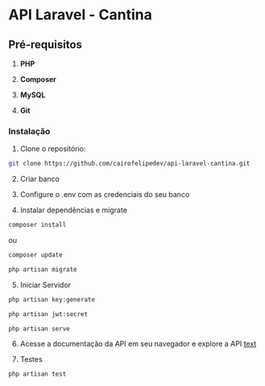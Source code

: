 # API Laravel - Cantina

## Pré-requisitos

1. **PHP**

2. **Composer**

3. **MySQL**

4. **Git**

### Instalação

1. Clone o repositório:

```bash
git clone https://github.com/cairofelipedev/api-laravel-cantina.git

```

2. Criar banco

3. Configure o .env com as credenciais do seu banco

4. Instalar dependências e migrate

```bash
composer install

```

ou

```bash
composer update

```

```bash
php artisan migrate

```

5. Iniciar Servidor

```bash
php artisan key:generate

php artisan jwt:secret

php artisan serve

```

6. Acesse a documentação da API em seu navegador e explore a API [text](http://localhost:8000/api/documentation)


7. Testes

```bash
php artisan test